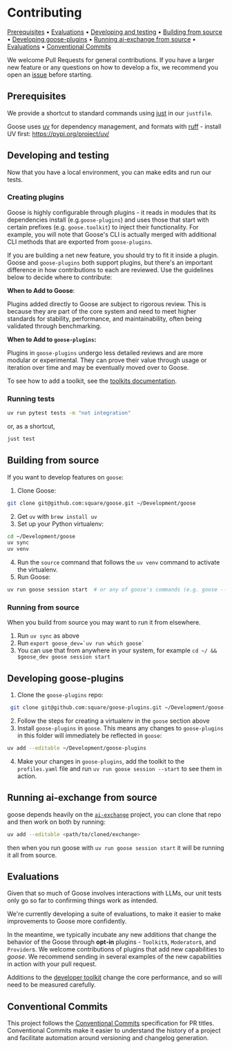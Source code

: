# Contributing

<p>
<a href="#prerequisites">Prerequisites</a> •
<a href="#evaluations">Evaluations</a> •
<a href="#developing-and-testing">Developing and testing</a> •
<a href="#building-from-source">Building from source</a> •
<a href="#developing-goose-plugins">Developing goose-plugins</a> •
<a href="#running-ai-exchange-from-source">Running ai-exchange from source</a> •
<a href="#evaluations">Evaluations</a> •
<a href="#conventional-commits">Conventional Commits</a>
</p>

We welcome Pull Requests for general contributions. If you have a larger new feature or any questions on how to develop a fix, we recommend you open an [issue][issues] before starting.

## Prerequisites

We provide a shortcut to standard commands using [just][just] in our `justfile`.

Goose uses [uv][uv] for dependency management, and formats with [ruff][ruff] - install UV first: https://pypi.org/project/uv/ 

## Developing and testing

Now that you have a local environment, you can make edits and run our tests. 

### Creating plugins

Goose is highly configurable through plugins - it reads in modules that its dependencies install (e.g.`goose-plugins`) and uses those that start with certain prefixes (e.g. `goose.toolkit`) to inject their functionality. For example, you will note that Goose's CLI is actually merged with additional CLI methods that are exported from `goose-plugins`.

If you are building a net new feature, you should try to fit it inside a plugin. Goose and `goose-plugins` both support plugins, but there's an important difference in how contributions to each are reviewed. Use the guidelines below to decide where to contribute:

**When to Add to Goose**:

Plugins added directly to Goose are subject to rigorous review. This is because they are part of the core system and need to meet higher standards for stability, performance, and maintainability, often being validated through benchmarking.

**When to Add to `goose-plugins`:**

Plugins in `goose-plugins` undergo less detailed reviews and are more modular or experimental. They can prove their value through usage or iteration over time and may be eventually moved over to Goose.

To see how to add a toolkit, see the [toolkits documentation][toolkits].

### Running tests
```sh
uv run pytest tests -m "not integration"
```

or, as a shortcut, 

```sh
just test
```

## Building from source

If you want to develop features on `goose`:

1. Clone Goose:
 ```bash
 git clone git@github.com:square/goose.git ~/Development/goose
 ```
2. Get `uv` with `brew install uv`
3. Set up your Python virtualenv:
```bash
cd ~/Development/goose
uv sync
uv venv
```
4. Run the `source` command that follows the `uv venv` command to activate the virtualenv.
5. Run Goose:
```bash
uv run goose session start  # or any of goose's commands (e.g. goose --help)
```

### Running from source

When you build from source you may want to run it from elsewhere.

1. Run `uv sync` as above
2. Run ```export goose_dev=`uv run which goose` ```
3. You can use that from anywhere in your system, for example `cd ~/ && $goose_dev goose session start`

## Developing goose-plugins

1. Clone the `goose-plugins` repo:
```bash
 git clone git@github.com:square/goose-plugins.git ~/Development/goose-plugins
```
2. Follow the steps for creating a virtualenv in the `goose` section above
3. Install `goose-plugins` in `goose`. This means any changes to `goose-plugins` in this folder will immediately be reflected in `goose`:
```bash
uv add --editable ~/Development/goose-plugins
```
4. Make your changes in `goose-plugins`, add the toolkit to the `profiles.yaml` file and run `uv run goose session --start` to see them in action.

## Running ai-exchange from source

goose depends heavily on the [`ai-exchange`][ai-exchange] project, you can clone that repo and then work on both by running: 

```sh
uv add --editable <path/to/cloned/exchange>
```

then when you run goose with `uv run goose session start` it will be running it all from source. 

## Evaluations

Given that so much of Goose involves interactions with LLMs, our unit tests only go so far to confirming things work as intended.

We're currently developing a suite of evaluations, to make it easier to make improvements to Goose more confidently.

In the meantime, we typically incubate any new additions that change the behavior of the Goose through **opt-in** plugins - `Toolkit`s, `Moderator`s, and `Provider`s. We welcome contributions of plugins that add new capabilities to *goose*. We recommend sending in several examples of the new capabilities in action with your pull request.

Additions to the [developer toolkit][developer] change the core performance, and so will need to be measured carefully.

## Conventional Commits

This project follows the [Conventional Commits](https://www.conventionalcommits.org/en/v1.0.0/) specification for PR titles. Conventional Commits make it easier to understand the history of a project and facilitate automation around versioning and changelog generation.

[issues]: https://github.com/square/goose/issues
[goose-plugins]: https://github.com/square/goose-plugins
[ai-exchange]: https://github.com/square/exchange
[developer]: src/goose/toolkit/developer.py
[uv]: https://docs.astral.sh/uv/
[ruff]: https://docs.astral.sh/ruff/
[just]: https://github.com/casey/just
[toolkits]: docs/docs/toolkits.md